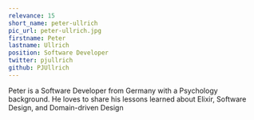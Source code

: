 ```yaml
---
relevance: 15
short_name: peter-ullrich
pic_url: peter-ullrich.jpg
firstname: Peter
lastname: Ullrich
position: Software Developer
twitter: pjullrich
github: PJUllrich
---
```

<p>Peter is a Software Developer from Germany with a Psychology background. He loves to share his lessons learned about Elixir, Software Design, and Domain-driven Design
</p>

